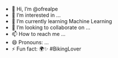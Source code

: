 - 👋 Hi, I’m @ofrealpe
- 👀 I’m interested in ...
- 🌱 I’m currently learning Machine Learning
- 💞️ I’m looking to collaborate on ...
- 📫 How to reach me ...
- 😄 Pronouns: ...
- ⚡ Fun fact: 🌍✨ #BikingLover 

<!---
ofrealpe/ofrealpe is a ✨ special ✨ repository because its `README.md` (this file) appears on your GitHub profile.
You can click the Preview link to take a look at your changes.
--->
